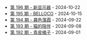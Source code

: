 * [第 196 期 - 新显示器](https://weekly.harleyszhang.fun/posts/196-新显示器) - 2024-10-22
* [第 195 期 - BELLOCO](https://weekly.harleyszhang.fun/posts/195-BELLOCO) - 2024-10-15
* [第 194 期 - 暮色落霞](https://weekly.harleyszhang.fun/posts/194-暮色落霞) - 2024-09-22
* [第 193 期 - 猫的陪伴](https://weekly.harleyszhang.fun/posts/193-猫的陪伴) - 2024-09-08
* [第 192 期 - 青皮橘子](https://weekly.harleyszhang.fun/posts/192-青皮橘子) - 2024-09-01
